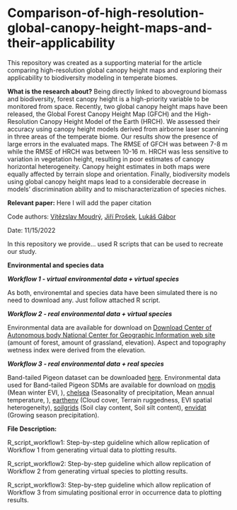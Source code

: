 # Comparison-of-high-resolution-global-canopy-height-maps-and-their-applicability

This repository was created as a supporting material for the article comparing high-resolution global canopy height maps and exploring their applicability to biodiversity modeling in temperate biomes.

**What is the research about?**
Being directly linked to aboveground biomass and biodiversity, forest canopy height is a high-priority variable to be monitored from space. Recently, two global canopy height maps have been released, the Global Forest Canopy Height Map (GFCH) and the High-Resolution Canopy Height Model of the Earth (HRCH). We assessed their accuracy using canopy height models derived from airborne laser scanning in three areas of the temperate biome. Our results show the presence of large errors in the evaluated maps. The RMSE of GFCH was between 7-8 m while the RMSE of HRCH was between 10-16 m. HRCH was less sensitive to variation in vegetation height, resulting in poor estimates of canopy horizontal heterogeneity. Canopy height estimates in both maps were equally affected by terrain slope and orientation. Finally, biodiversity models using global canopy height maps lead to a considerable decrease in models’ discrimination ability and to mischaracterization of species niches.

**Relevant paper:**
Here I will add the paper citation

Code authors: [Vítězslav Moudrý](https://scholar.google.cz/citations?user=aSI2lNEAAAAJ&hl=cs),
              [Jiří Prošek](https://scholar.google.cz/citations?user=TMVQtt4AAAAJ&hl=cs),
              [Lukáš Gábor](https://scholar.google.cz/citations?user=pLQXY5wAAAAJ&hl=cs)
              

Date: 11/15/2022

In this repository we provide... used R scripts that can be used to recreate our study.

**Environmental and species data**

***Workflow 1 - virtual environmental data + virtual species***

As both, environemtal and species data have been simulated there is no need to download any. Just follow attached R script. 

***Workflow 2 - real environmental data + virtual species***

Environmental data are available for download on [Download Center of Autonomous body National Center for Geographic Information web site](https://centrodedescargas.cnig.es/CentroDescargas/locale?request_locale=en#) (amount of forest, amount of grassland, elevation). Aspect and topography wetness index were derived from the elevation.

***Workflow 3 - real environmental data + real species***

Band-tailed Pigeon dataset can be downloaded [here](https://www.sciencebase.gov/catalog/item/5eb4485182ce25b5135abeea). Environmental data used for Band-tailed Pigeon SDMs are available for download on [modis](https://modis.gsfc.nasa.gov/) (Mean winter EVI, ), [chelsea](https://chelsa-climate.org/) (Seasonality of precipitation, Mean annual temperature, ), [earthenv](https://www.earthenv.org/) (Cloud cover, Terrain ruggedness, EVI spatial heterogeneity), [soilgrids](https://www.soilgrids.org/) (Soil clay content, Soil silt content), [envidat](https://www.envidat.ch/#/) (Growing season precipitation).

**File Description:**

R_script_workflow1: Step-by-step guideline which allow replication of Workflow 1 from generating virtual data to plotting results. 

R_script_workflow2: Step-by-step guideline which allow replication of Workflow 2 from generating virtual species to plotting results. 

R_script_workflow3: Step-by-step guideline which allow replication of Workflow 3 from simulating positional error in occurrence data to plotting results.
